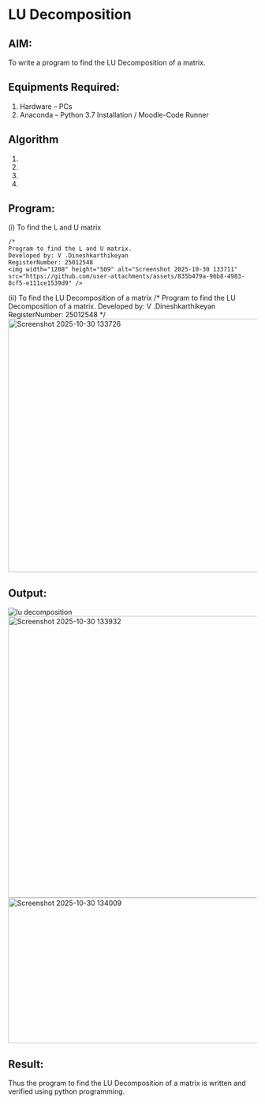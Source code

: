 
# LU Decomposition 

## AIM:
To write a program to find the LU Decomposition of a matrix.

## Equipments Required:
1. Hardware – PCs
2. Anaconda – Python 3.7 Installation / Moodle-Code Runner

## Algorithm
1. 
2. 
3. 
4. 

## Program:
(i) To find the L and U matrix
```
/*
Program to find the L and U matrix.
Developed by: V .Dineshkarthikeyan
RegisterNumber: 25012548
<img width="1208" height="509" alt="Screenshot 2025-10-30 133711" src="https://github.com/user-attachments/assets/835b479a-96b8-4983-8cf5-e111ce1539d9" />

```
(ii) To find the LU Decomposition of a matrix
/*
Program to find the LU Decomposition of a matrix.
Developed by:  V .Dineshkarthikeyan
RegisterNumber: 25012548 
*/
<img width="1198" height="514" alt="Screenshot 2025-10-30 133726" src="https://github.com/user-attachments/assets/4cc56281-ec50-4085-8220-22e347fb13c5" />
## Output:
![lu decomposition]()
<img width="1263" height="571" alt="Screenshot 2025-10-30 133932" src="https://github.com/user-attachments/assets/27b4cce2-e4d9-47d8-ad68-94e7a65f2db7" />
<img width="1244" height="295" alt="Screenshot 2025-10-30 134009" src="https://github.com/user-attachments/assets/556e5668-cbcf-408d-b4f6-437de9d73a1d" />


## Result:
Thus the program to find the LU Decomposition of a matrix is written and verified using python programming.


